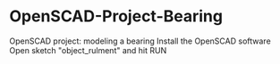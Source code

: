 # OpenSCAD-Project-Bearing
OpenSCAD project: modeling a bearing
Install the OpenSCAD software 
Open sketch "object_rulment" and hit RUN